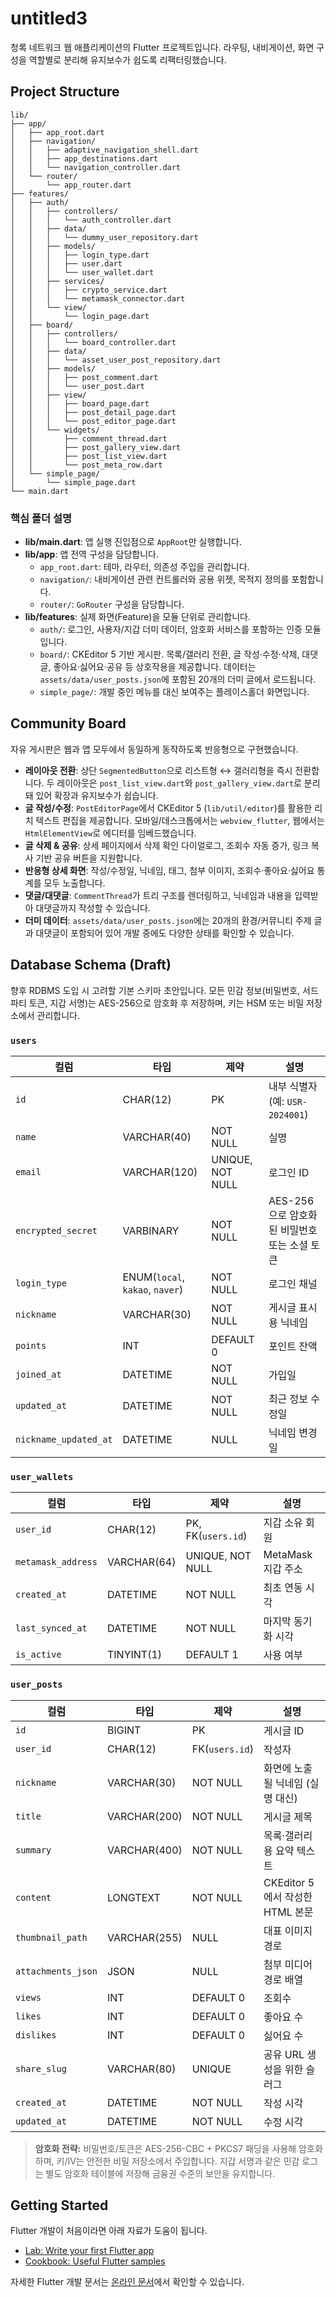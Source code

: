 # untitled3

청록 네트워크 웹 애플리케이션의 Flutter 프로젝트입니다. 라우팅, 내비게이션, 화면 구성을 역할별로 분리해 유지보수가 쉽도록 리팩터링했습니다.

## Project Structure

```
lib/
├── app/
│   ├── app_root.dart
│   ├── navigation/
│   │   ├── adaptive_navigation_shell.dart
│   │   ├── app_destinations.dart
│   │   └── navigation_controller.dart
│   └── router/
│       └── app_router.dart
├── features/
│   ├── auth/
│   │   ├── controllers/
│   │   │   └── auth_controller.dart
│   │   ├── data/
│   │   │   └── dummy_user_repository.dart
│   │   ├── models/
│   │   │   ├── login_type.dart
│   │   │   ├── user.dart
│   │   │   └── user_wallet.dart
│   │   ├── services/
│   │   │   ├── crypto_service.dart
│   │   │   └── metamask_connector.dart
│   │   └── view/
│   │       └── login_page.dart
│   ├── board/
│   │   ├── controllers/
│   │   │   └── board_controller.dart
│   │   ├── data/
│   │   │   └── asset_user_post_repository.dart
│   │   ├── models/
│   │   │   ├── post_comment.dart
│   │   │   └── user_post.dart
│   │   ├── view/
│   │   │   ├── board_page.dart
│   │   │   ├── post_detail_page.dart
│   │   │   └── post_editor_page.dart
│   │   └── widgets/
│   │       ├── comment_thread.dart
│   │       ├── post_gallery_view.dart
│   │       ├── post_list_view.dart
│   │       └── post_meta_row.dart
│   └── simple_page/
│       └── simple_page.dart
└── main.dart
```

### 핵심 폴더 설명

- **lib/main.dart**: 앱 실행 진입점으로 `AppRoot`만 실행합니다.
- **lib/app**: 앱 전역 구성을 담당합니다.
  - `app_root.dart`: 테마, 라우터, 의존성 주입을 관리합니다.
  - `navigation/`: 내비게이션 관련 컨트롤러와 공용 위젯, 목적지 정의를 포함합니다.
  - `router/`: `GoRouter` 구성을 담당합니다.
- **lib/features**: 실제 화면(Feature)을 모듈 단위로 관리합니다.
  - `auth/`: 로그인, 사용자/지갑 더미 데이터, 암호화 서비스를 포함하는 인증 모듈입니다.
  - `board/`: CKEditor 5 기반 게시판. 목록/갤러리 전환, 글 작성·수정·삭제, 대댓글, 좋아요·싫어요·공유 등 상호작용을 제공합니다. 데이터는 `assets/data/user_posts.json`에 포함된 20개의 더미 글에서 로드됩니다.
  - `simple_page/`: 개발 중인 메뉴를 대신 보여주는 플레이스홀더 화면입니다.

## Community Board

자유 게시판은 웹과 앱 모두에서 동일하게 동작하도록 반응형으로 구현했습니다.

- **레이아웃 전환**: 상단 `SegmentedButton`으로 리스트형 ↔ 갤러리형을 즉시 전환합니다. 두 레이아웃은 `post_list_view.dart`와 `post_gallery_view.dart`로 분리돼 있어 확장과 유지보수가 쉽습니다.
- **글 작성/수정**: `PostEditorPage`에서 CKEditor 5 (`lib/util/editor`)를 활용한 리치 텍스트 편집을 제공합니다. 모바일/데스크톱에서는 `webview_flutter`, 웹에서는 `HtmlElementView`로 에디터를 임베드했습니다.
- **글 삭제 & 공유**: 상세 페이지에서 삭제 확인 다이얼로그, 조회수 자동 증가, 링크 복사 기반 공유 버튼을 지원합니다.
- **반응형 상세 화면**: 작성/수정일, 닉네임, 태그, 첨부 이미지, 조회수·좋아요·싫어요 통계를 모두 노출합니다.
- **댓글/대댓글**: `CommentThread`가 트리 구조를 렌더링하고, 닉네임과 내용을 입력받아 대댓글까지 작성할 수 있습니다.
- **더미 데이터**: `assets/data/user_posts.json`에는 20개의 환경/커뮤니티 주제 글과 대댓글이 포함되어 있어 개발 중에도 다양한 상태를 확인할 수 있습니다.

## Database Schema (Draft)

향후 RDBMS 도입 시 고려할 기본 스키마 초안입니다. 모든 민감 정보(비밀번호, 서드파티 토큰, 지갑 서명)는 AES-256으로 암호화 후 저장하며, 키는 HSM 또는 비밀 저장소에서 관리합니다.

### `users`

| 컬럼 | 타입 | 제약 | 설명 |
| --- | --- | --- | --- |
| `id` | CHAR(12) | PK | 내부 식별자 (예: `USR-2024001`) |
| `name` | VARCHAR(40) | NOT NULL | 실명 |
| `email` | VARCHAR(120) | UNIQUE, NOT NULL | 로그인 ID |
| `encrypted_secret` | VARBINARY | NOT NULL | AES-256으로 암호화된 비밀번호 또는 소셜 토큰 |
| `login_type` | ENUM(`local`, `kakao`, `naver`) | NOT NULL | 로그인 채널 |
| `nickname` | VARCHAR(30) | NOT NULL | 게시글 표시용 닉네임 |
| `points` | INT | DEFAULT 0 | 포인트 잔액 |
| `joined_at` | DATETIME | NOT NULL | 가입일 |
| `updated_at` | DATETIME | NOT NULL | 최근 정보 수정일 |
| `nickname_updated_at` | DATETIME | NULL | 닉네임 변경일 |

### `user_wallets`

| 컬럼 | 타입 | 제약 | 설명 |
| --- | --- | --- | --- |
| `user_id` | CHAR(12) | PK, FK(`users.id`) | 지갑 소유 회원 |
| `metamask_address` | VARCHAR(64) | UNIQUE, NOT NULL | MetaMask 지갑 주소 |
| `created_at` | DATETIME | NOT NULL | 최초 연동 시각 |
| `last_synced_at` | DATETIME | NOT NULL | 마지막 동기화 시각 |
| `is_active` | TINYINT(1) | DEFAULT 1 | 사용 여부 |

### `user_posts`

| 컬럼 | 타입 | 제약 | 설명 |
| --- | --- | --- | --- |
| `id` | BIGINT | PK | 게시글 ID |
| `user_id` | CHAR(12) | FK(`users.id`) | 작성자 |
| `nickname` | VARCHAR(30) | NOT NULL | 화면에 노출될 닉네임 (실명 대신) |
| `title` | VARCHAR(200) | NOT NULL | 게시글 제목 |
| `summary` | VARCHAR(400) | NOT NULL | 목록·갤러리용 요약 텍스트 |
| `content` | LONGTEXT | NOT NULL | CKEditor 5에서 작성한 HTML 본문 |
| `thumbnail_path` | VARCHAR(255) | NULL | 대표 이미지 경로 |
| `attachments_json` | JSON | NULL | 첨부 미디어 경로 배열 |
| `views` | INT | DEFAULT 0 | 조회수 |
| `likes` | INT | DEFAULT 0 | 좋아요 수 |
| `dislikes` | INT | DEFAULT 0 | 싫어요 수 |
| `share_slug` | VARCHAR(80) | UNIQUE | 공유 URL 생성을 위한 슬러그 |
| `created_at` | DATETIME | NOT NULL | 작성 시각 |
| `updated_at` | DATETIME | NOT NULL | 수정 시각 |

> **암호화 전략:** 비밀번호/토큰은 AES-256-CBC + PKCS7 패딩을 사용해 암호화하며, 키/IV는 안전한 비밀 저장소에서 주입합니다. 지갑 서명과 같은 민감 로그는 별도 암호화 테이블에 저장해 금융권 수준의 보안을 유지합니다.

## Getting Started

Flutter 개발이 처음이라면 아래 자료가 도움이 됩니다.

- [Lab: Write your first Flutter app](https://docs.flutter.dev/get-started/codelab)
- [Cookbook: Useful Flutter samples](https://docs.flutter.dev/cookbook)

자세한 Flutter 개발 문서는 [온라인 문서](https://docs.flutter.dev/)에서 확인할 수 있습니다.
